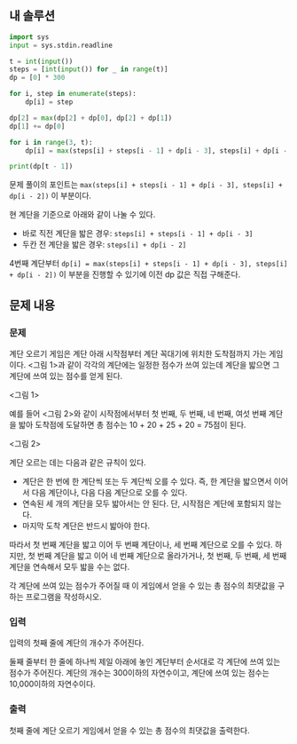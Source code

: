 ## 내 솔루션
```python
import sys
input = sys.stdin.readline

t = int(input())
steps = [int(input()) for _ in range(t)]
dp = [0] * 300

for i, step in enumerate(steps):
    dp[i] = step

dp[2] = max(dp[2] + dp[0], dp[2] + dp[1])
dp[1] += dp[0]

for i in range(3, t):
    dp[i] = max(steps[i] + steps[i - 1] + dp[i - 3], steps[i] + dp[i - 2])

print(dp[t - 1])
```
문제 풀이의 포인트는 `max(steps[i] + steps[i - 1] + dp[i - 3], steps[i] + dp[i - 2])` 이 부분이다.

현 계단을 기준으로 아래와 같이 나눌 수 있다.
- 바로 직전 계단을 밟은 경우: `steps[i] + steps[i - 1] + dp[i - 3]`
- 두칸 전 계단을 밟은 경우: `steps[i] + dp[i - 2]`

4번째 계단부터 `dp[i] = max(steps[i] + steps[i - 1] + dp[i - 3], steps[i] + dp[i - 2])` 이 부분을 진행할 수 있기에 이전 dp 값은 직접 구해준다.

## 문제 내용
### 문제
계단 오르기 게임은 계단 아래 시작점부터 계단 꼭대기에 위치한 도착점까지 가는 게임이다. <그림 1>과 같이 각각의 계단에는 일정한 점수가 쓰여 있는데 계단을 밟으면 그 계단에 쓰여 있는 점수를 얻게 된다.

<그림 1>

예를 들어 <그림 2>와 같이 시작점에서부터 첫 번째, 두 번째, 네 번째, 여섯 번째 계단을 밟아 도착점에 도달하면 총 점수는 10 + 20 + 25 + 20 = 75점이 된다.

<그림 2>

계단 오르는 데는 다음과 같은 규칙이 있다.

- 계단은 한 번에 한 계단씩 또는 두 계단씩 오를 수 있다. 즉, 한 계단을 밟으면서 이어서 다음 계단이나, 다음 다음 계단으로 오를 수 있다.
- 연속된 세 개의 계단을 모두 밟아서는 안 된다. 단, 시작점은 계단에 포함되지 않는다.
- 마지막 도착 계단은 반드시 밟아야 한다.

따라서 첫 번째 계단을 밟고 이어 두 번째 계단이나, 세 번째 계단으로 오를 수 있다. 하지만, 첫 번째 계단을 밟고 이어 네 번째 계단으로 올라가거나, 첫 번째, 두 번째, 세 번째 계단을 연속해서 모두 밟을 수는 없다.

각 계단에 쓰여 있는 점수가 주어질 때 이 게임에서 얻을 수 있는 총 점수의 최댓값을 구하는 프로그램을 작성하시오.

### 입력
입력의 첫째 줄에 계단의 개수가 주어진다.

둘째 줄부터 한 줄에 하나씩 제일 아래에 놓인 계단부터 순서대로 각 계단에 쓰여 있는 점수가 주어진다. 계단의 개수는 300이하의 자연수이고, 계단에 쓰여 있는 점수는 10,000이하의 자연수이다.

### 출력
첫째 줄에 계단 오르기 게임에서 얻을 수 있는 총 점수의 최댓값을 출력한다.